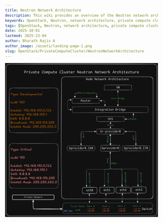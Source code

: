 ```yaml
---
title: Neutron Network Architecture
description: This wiki provides an overview of the Neutron network architecture used in the OpenStack Private Compute Cluster.
keywords: OpenStack, Neutron, network architecture, private compute cluster
tags: [OpenStack, Neutron, network architecture, private compute cluster]
date: 2025-10-01
lastmod: 2025-23-04
author: Bharath Rajiv A
author_image: /assets/landing-page-1.png
slug: OpenStack/PrivateComputeCluster/NeutronNetworkArchitecture
---
```

![Neutron Network Architecture](../../../../../assets/NeutronNetworkArchcitecture.png)